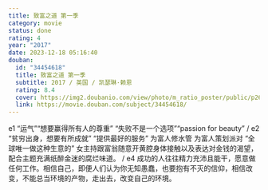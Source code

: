 ```yaml
---
title: 致富之道 第一季
category: movie
status: done
rating: 4
year: "2017"
date: 2023-12-18 05:16:40
douban:
  id: "34454618"
  title: 致富之道 第一季
  subtitle: 2017 / 英国 / 凯瑟琳·赖恩
  rating: 8.4
  cover: https://img2.doubanio.com/view/photo/m_ratio_poster/public/p2673843631.jpg
  link: https://movie.douban.com/subject/34454618/
---
```


e1 “运气”“想要赢得所有人的尊重” “失败不是一个选项”“passion for beauty” / e2 “贫穷出身，想要有所成就” “提供最好的服务” 为富人修水管 为富人策划派对 “全球唯一做这种生意的” 女主持跟富翁随意开黄腔身体接触以及表达对金钱的渴望，配合主题充满纸醉金迷的腐烂味道。 / e4 成功的人往往精力充沛且能干，愿意做任何工作。相信自己，即便人们认为你无知愚蠢，也要抱有不灭的信仰，相信改变，不能总当环境的产物，走出去，改变自己的环境。